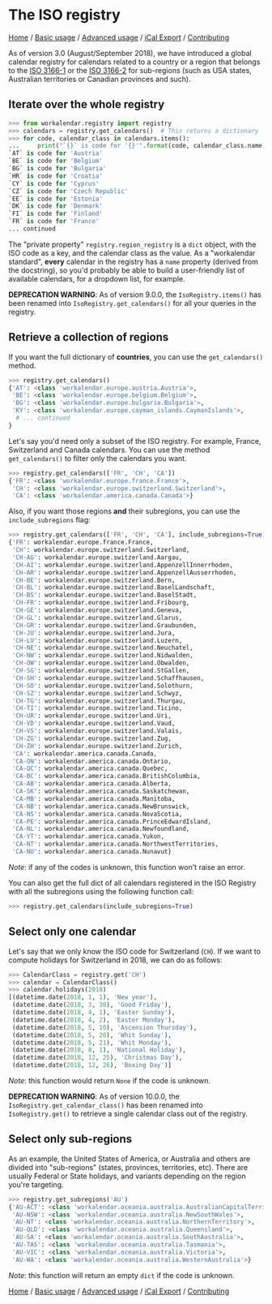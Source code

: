 # The ISO registry

[Home](index.md) / [Basic usage](basic.md) / [Advanced usage](advanced.md) / [iCal Export](ical.md) / [Contributing](contributing.md)

As of version 3.0 (August/September 2018), we have introduced a global calendar registry for calendars related to a country or a region that belongs to the [ISO 3166-1](https://en.wikipedia.org/wiki/ISO_3166-1) or the [ISO 3166-2](https://en.wikipedia.org/wiki/ISO_3166-2) for sub-regions (such as USA states, Australian territories or Canadian provinces and such).

## Iterate over the whole registry

```python
>>> from workalendar.registry import registry
>>> calendars = registry.get_calendars()  # This returns a dictionary
>>> for code, calendar_class in calendars.items():
...     print("`{}` is code for '{}'".format(code, calendar_class.name))
`AT` is code for 'Austria'
`BE` is code for 'Belgium'
`BG` is code for 'Bulgaria'
`HR` is code for 'Croatia'
`CY` is code for 'Cyprus'
`CZ` is code for 'Czech Republic'
`EE` is code for 'Estonia'
`DK` is code for 'Denmark'
`FI` is code for 'Finland'
`FR` is code for 'France'
... continued
```

The "private property" `registry.region_registry` is a `dict` object, with the ISO code as a key, and the calendar class as the value. As a "workalendar standard", **every** calendar in the registry has a `name` property (derived from the docstring), so you'd probably be able to build a user-friendly list of available calendars, for a dropdown list, for example.

**DEPRECATION WARNING**: As of version 9.0.0, the ``IsoRegistry.items()`` has been renamed into ``IsoRegistry.get_calendars()`` for all your queries in the registry.

## Retrieve a collection of regions

If you want the full dictionary of **countries**, you can use the ``get_calendars()`` method.

```python
>>> registry.get_calendars()
{'AT': <class 'workalendar.europe.austria.Austria'>,
 'BE': <class 'workalendar.europe.belgium.Belgium'>,
 'BG': <class 'workalendar.europe.bulgaria.Bulgaria'>,
 'KY': <class 'workalendar.europe.cayman_islands.CaymanIslands'>,
  # ... continued
}
```

Let's say you'd need only a subset of the ISO registry. For example, France, Switzerland and Canada calendars. You can use the method `get_calendars()` to filter only the calendars you want.

```python
>>> registry.get_calendars(['FR', 'CH', 'CA'])
{'FR': <class 'workalendar.europe.france.France'>,
 'CH': <class 'workalendar.europe.switzerland.Switzerland'>,
 'CA': <class 'workalendar.america.canada.Canada'>}
```

Also, if you want those regions **and** their subregions, you can use the `include_subregions` flag:

```python
>>> registry.get_calendars(['FR', 'CH', 'CA'], include_subregions=True)
{'FR': workalendar.europe.france.France,
 'CH': workalendar.europe.switzerland.Switzerland,
 'CH-AG': workalendar.europe.switzerland.Aargau,
 'CH-AI': workalendar.europe.switzerland.AppenzellInnerrhoden,
 'CH-AR': workalendar.europe.switzerland.AppenzellAusserrhoden,
 'CH-BE': workalendar.europe.switzerland.Bern,
 'CH-BL': workalendar.europe.switzerland.BaselLandschaft,
 'CH-BS': workalendar.europe.switzerland.BaselStadt,
 'CH-FR': workalendar.europe.switzerland.Fribourg,
 'CH-GE': workalendar.europe.switzerland.Geneva,
 'CH-GL': workalendar.europe.switzerland.Glarus,
 'CH-GR': workalendar.europe.switzerland.Graubunden,
 'CH-JU': workalendar.europe.switzerland.Jura,
 'CH-LU': workalendar.europe.switzerland.Luzern,
 'CH-NE': workalendar.europe.switzerland.Neuchatel,
 'CH-NW': workalendar.europe.switzerland.Nidwalden,
 'CH-OW': workalendar.europe.switzerland.Obwalden,
 'CH-SG': workalendar.europe.switzerland.StGallen,
 'CH-SH': workalendar.europe.switzerland.Schaffhausen,
 'CH-SO': workalendar.europe.switzerland.Solothurn,
 'CH-SZ': workalendar.europe.switzerland.Schwyz,
 'CH-TG': workalendar.europe.switzerland.Thurgau,
 'CH-TI': workalendar.europe.switzerland.Ticino,
 'CH-UR': workalendar.europe.switzerland.Uri,
 'CH-VD': workalendar.europe.switzerland.Vaud,
 'CH-VS': workalendar.europe.switzerland.Valais,
 'CH-ZG': workalendar.europe.switzerland.Zug,
 'CH-ZH': workalendar.europe.switzerland.Zurich,
 'CA': workalendar.america.canada.Canada,
 'CA-ON': workalendar.america.canada.Ontario,
 'CA-QC': workalendar.america.canada.Quebec,
 'CA-BC': workalendar.america.canada.BritishColumbia,
 'CA-AB': workalendar.america.canada.Alberta,
 'CA-SK': workalendar.america.canada.Saskatchewan,
 'CA-MB': workalendar.america.canada.Manitoba,
 'CA-NB': workalendar.america.canada.NewBrunswick,
 'CA-NS': workalendar.america.canada.NovaScotia,
 'CA-PE': workalendar.america.canada.PrinceEdwardIsland,
 'CA-NL': workalendar.america.canada.Newfoundland,
 'CA-YT': workalendar.america.canada.Yukon,
 'CA-NT': workalendar.america.canada.NorthwestTerritories,
 'CA-NU': workalendar.america.canada.Nunavut}
```

*Note*: if any of the codes is unknown, this function won't raise an error.

You can also get the full dict of all calendars registered in the ISO Registry with all the subregions using the following function call:

```python
>>> registry.get_calendars(include_subregions=True)
```

## Select only one calendar

Let's say that we only know the ISO code for Switzerland (`CH`). If we want to compute holidays for Switzerland in 2018, we can do as follows:

```python
>>> CalendarClass = registry.get('CH')
>>> calendar = CalendarClass()
>>> calendar.holidays(2018)
[(datetime.date(2018, 1, 1), 'New year'),
 (datetime.date(2018, 3, 30), 'Good Friday'),
 (datetime.date(2018, 4, 1), 'Easter Sunday'),
 (datetime.date(2018, 4, 2), 'Easter Monday'),
 (datetime.date(2018, 5, 10), 'Ascension Thursday'),
 (datetime.date(2018, 5, 20), 'Whit Sunday'),
 (datetime.date(2018, 5, 21), 'Whit Monday'),
 (datetime.date(2018, 8, 1), 'National Holiday'),
 (datetime.date(2018, 12, 25), 'Christmas Day'),
 (datetime.date(2018, 12, 26), 'Boxing Day')]
```

*Note*: this function would return `None` if the code is unknown.

**DEPRECATION WARNING**: As of version 10.0.0, the ``IsoRegistry.get_calendar_class()`` has been renamed into ``IsoRegistry.get()`` to retrieve a single calendar class out of the registry.


## Select only sub-regions

As an example, the United States of America, or Australia and others are divided into "sub-regions" (states, provinces, territories, etc). There are usually Federal or State holidays, and variants depending on the region you're targeting.

```python
>>> registry.get_subregions('AU')
{'AU-ACT': <class 'workalendar.oceania.australia.AustralianCapitalTerritory'>,
 'AU-NSW': <class 'workalendar.oceania.australia.NewSouthWales'>,
 'AU-NT': <class 'workalendar.oceania.australia.NorthernTerritory'>,
 'AU-QLD': <class 'workalendar.oceania.australia.Queensland'>,
 'AU-SA': <class 'workalendar.oceania.australia.SouthAustralia'>,
 'AU-TAS': <class 'workalendar.oceania.australia.Tasmania'>,
 'AU-VIC': <class 'workalendar.oceania.australia.Victoria'>,
 'AU-WA': <class 'workalendar.oceania.australia.WesternAustralia'>}
```

*Note*: this function will return an empty `dict` if the code is unknown.

[Home](index.md) / [Basic usage](basic.md) / [Advanced usage](advanced.md) / [iCal Export](ical.md) / [Contributing](contributing.md)
